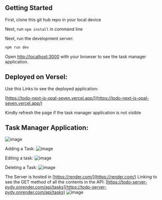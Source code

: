 ## Getting Started
First, clone this git hub repo in your local device

Next, run ``` npm install ``` in command line

Next, run the development server:

```bash
npm run dev
```

Open [http://localhost:3000](http://localhost:3000) with your browser to see the task manager application.


## Deployed on Versel:

Use this Links to see the deployed application:

[https://todo-next-js-opal-seven.vercel.app/](https://todo-next-js-opal-seven.vercel.app/)

Kindly refresh the page if the task manager application is not visible

## Task Manager Application:

![image](https://github.com/Neha220803/todo-NextJS/assets/111070486/76937451-0d5a-4ec7-ae0c-16fee27e0214)

Adding a Task:
![image](https://github.com/Neha220803/todo-NextJS/assets/111070486/14e16528-7ecf-4285-ab1d-1e43c592f5d7)

Editing a task:
![image](https://github.com/Neha220803/todo-NextJS/assets/111070486/63e9096e-bd13-4795-a89d-0cbc655cf972)

Deleting a Task:
![image](https://github.com/Neha220803/todo-NextJS/assets/111070486/83337aa6-64c1-406d-ab39-39633ca547db)


The Server is hosted in [https://render.com/](https://render.com/)
Linking to see the GET method of all the contents in the API:
[https://todo-server-pydy.onrender.com/api/tasks](https://todo-server-pydy.onrender.com/api/tasks)
![image](https://github.com/Neha220803/todo-NextJS/assets/111070486/628ef363-afce-45b4-b84c-ba681eff8d89)

